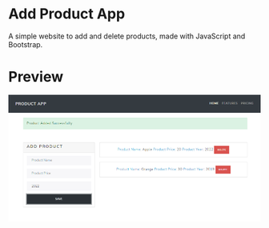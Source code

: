 # Add Product App
A simple website to add and delete products, made with JavaScript and Bootstrap.

# Preview
![preview](https://github.com/gordillolucas29/add-product-app/blob/main/img/product-app-preview.png?raw=true)
